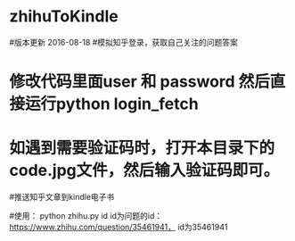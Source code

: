 # zhihuToKindle
#版本更新  2016-08-18
#模拟知乎登录，获取自己关注的问题答案
# 修改代码里面user 和 password 然后直接运行python login_fetch
# 如遇到需要验证码时，打开本目录下的code.jpg文件，然后输入验证码即可。

#推送知乎文章到kindle电子书


#使用： python zhihu.py id
id为问题的id： https://www.zhihu.com/question/35461941， id为35461941
